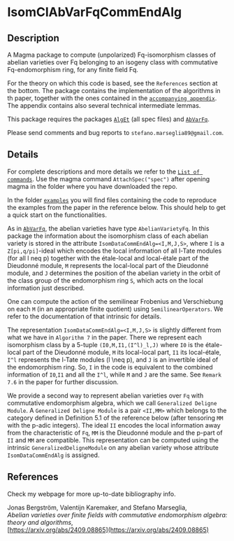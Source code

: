 # IsomClAbVarFqCommEndAlg

Description
--

A Magma package to compute (unpolarized) Fq-isomorphism classes of abelian varieties over Fq belonging to an isogeny class with commutative Fq-endomorphism ring, for any finite field Fq.

For the theory on which this code is based, see the `References` section at the bottom.
The package contains the implementation of the algorithms in th paper, together with the ones contained in the [`accompanying appendix`](Computational_Appendix.pdf).
The appendix contains also several technical intermediate lemmas.

This package requires the packages [`AlgEt`](https://github.com/stmar89/AlgEt) (all spec files) and [`AbVarFq`](https://github.com/stmar89/AbVarFq).

Please send comments and bug reports to `stefano.marseglia89@gmail.com`.

Details
--

For complete descriptions and more details we refer to the [`List of commands`](https://github.com/stmar89/IsomClAbVarFqCommEndAlg/blob/main/doc/ListOfCommands.md).
Use the magma command `AttachSpec("spec")` after opening magma in the folder where you have downloaded the repo.

In the folder [`examples`](https://github.com/stmar89/IsomClAbVarFqCommEndAlg/tree/main/examples) you will find files containing the code to reproduce the examples from the paper in the reference below. This should help to get a quick start on the functionalities.

As in [`AbVarFq`](https://github.com/stmar89/AbVarFq), the abelian varieties have type `AbelianVarietyFq`.
In this package the information about the isomorphism class of each abelian variety is stored in the attribute `IsomDataCommEndAlg=<I,M,J,S>`, where `I` is a `Z[pi,q/pi]`-ideal which encodes the local information of all l-Tate modules (for all l neq p) together with the étale-local and local-étale part of the Dieudonné module, `M` represents the local-local part of the Dieudonné module, and `J` determines the position of the abelian variety in the orbit of the class group of the endomorphism ring `S`, which acts on the local information just described.

One can compute the action of the semilinear Frobenius and Verschiebung on each `M` (in an appropriate finite quotient) using `SemilinearOperators`. We refer to the documentation of that intrinsic for details.

The representation `IsomDataCommEndAlg=<I,M,J,S>` is slightly different from what we have in `Algorithm 7` in the paper. There we represent each isomorphism class by a 5-tuple `(I0,M,I1,(I^l)_l,J)` where `I0` is the étale-local part of the Dieudonné module, `M` its local-local part, `I1` its local-étale, `I^l` represents the l-Tate modules (l \neq p), and `J` is an invertible ideal of the endomorphism ring. So, `I` in the code is equivalent to the combined information of `I0`,`I1` and all the `I^l`, while `M` and `J` are the same. See `Remark 7.6` in the paper for further discussion.

We provide a second way to represent abelian varieties over `Fq` with commutative endomorphism algebra, which we call `Generalized Deligne Module`.
A `Generalized Deligne Module` is a pair `<II,MM>` which belongs to the category defined in Definition 5.1 of the reference below (after tensoring `MM` with the p-adic integers).
The ideal `II` encodes the local information away from the characteristic of `Fq`, `MM` is the Dieudonné module and the p-part of `II` and `MM` are compatible.
This representation can be computed using the intrinsic `GeneralizedDeligneModule` on any abelian variety whose attribute `IsomDataCommEndAlg` is assigned.

References
--
Check my webpage for more up-to-date bibliography info.

Jonas Bergström, Valentijn Karemaker, and Stefano Marseglia,<br>
*Abelian varieties over finite fields with commutative endomorphism algebra: theory and algorithms*,<br>
[https://arxiv.org/abs/2409.08865](https://arxiv.org/abs/2409.08865)
